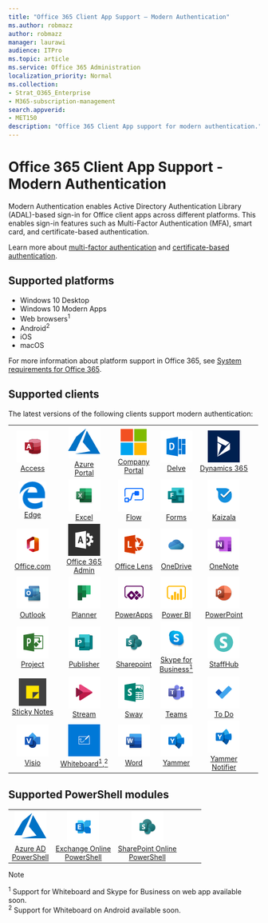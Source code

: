 ```yaml
---
title: "Office 365 Client App Support — Modern Authentication"
ms.author: robmazz
author: robmazz
manager: laurawi
audience: ITPro
ms.topic: article
ms.service: Office 365 Administration
localization_priority: Normal
ms.collection: 
- Strat_O365_Enterprise
- M365-subscription-management
search.appverid:
- MET150
description: "Office 365 Client App support for modern authentication."
---
```


# Office 365 Client App Support - Modern Authentication

Modern Authentication enables Active Directory Authentication Library (ADAL)-based sign-in for Office client apps across different platforms. This enables sign-in features such as Multi-Factor Authentication (MFA), smart card, and certificate-based authentication.

Learn more about [multi-factor authentication](https://docs.microsoft.com/azure/active-directory/authentication/multi-factor-authentication) and [certificate-based authentication](https://docs.microsoft.com/azure/active-directory/active-directory-certificate-based-authentication-get-started).

## Supported platforms

 - Windows 10 Desktop
 - Windows 10 Modern Apps
 - Web browsers<sup>1</sup>
 - Android<sup>2</sup>
 - iOS
 - macOS

For more information about platform support in Office 365, see [System requirements for Office 365](https://products.office.com/office-system-requirements).

## Supported clients

The latest versions of the following clients support modern authentication:

| | | | | | |
|:---:|:---:|:---:|:---:|:---:|:---:|
| ![Access icon](media/o365-access-64x64.png) <br> [Access](https://products.office.com/access) | ![Azure icon](media/o365-azure-64x64.png) <br> [Azure <br> Portal ](https://azure.microsoft.com/features/azure-portal/) | ![Company portal icon](media/o365-microsoft-64x64.png) <br> [Company <br> Portal ](https://docs.microsoft.com/intune-user-help/sign-in-to-the-company-portal) | ![Delve icon](media/o365-delve-64x64.png) <br> [Delve](https://products.office.com/business/intelligent-search) | ![Dynamics 365 icon](media/o365-dynamics365-64x64.png) <br> [Dynamics 365](https://dynamics.microsoft.com) 
| ![Edge icon](media/o365-edge-64x64.png) <br> [Edge](https://www.microsoft.com/windows/microsoft-edge) | ![Excel icon](media/o365-excel-64x64.png) <br> [Excel](https://products.office.com/excel) | ![Flow icon](media/o365-flow-64x64.png) <br> [Flow](https://flow.microsoft.com) | ![Forms icon](media/o365-forms-64x64.png) <br> [Forms](https://flow.microsoft.com/connectors/shared_microsoftforms/microsoft-forms/) | ![Kaizala icon](media/o365-kaizala-64x64.png) <br> [Kaizala](https://products.office.com/en/business/microsoft-kaizala) 
| ![Office.com icon](media/o365-office-64x64.png) <br> [Office.com](https://www.office.com/) | ![Office 365 Admin icon](media/o365-o365admin-64x64.png) <br> [Office 365 <br> Admin](https://products.office.com/business/manage-office-365-admin-app) | ![Lens icon](media/o365-lens-64x64.png) <br> [Office Lens](https://www.microsoft.com/p/office-lens/9wzdncrfj3t8?activetab=pivot%3Aoverviewtab) | ![OneDrive for Business icon](media/o365-OneDrive-64x64.png) <br> [OneDrive](https://products.office.com/onedrive-for-business/online-cloud-storage) |  ![OneNote icon](media/o365-OneNote-64x64.png) <br> [OneNote](https://products.office.com/onenote) 
| ![Outlook icon](media/o365-outlook-64x64.png) <br> [Outlook](https://products.office.com/outlook) | ![Planner icon](media/o365-planner-64x64.png) <br> [Planner](https://products.office.com/business/task-management-software) | ![PowerApps icon](media/o365-powerapps-64x64.png) <br> [PowerApps ](https://powerapps.microsoft.com) | ![PowerBI icon](media/o365-powerbi-64x64.png) <br> [Power BI](https://powerbi.microsoft.com)| ![PowerPoint icon](media/o365-powerpoint-64x64.png) <br> [PowerPoint](https://products.office.com/powerpoint) 
| ![Project icon](media/o365-project-64x64.png) <br> [Project](https://products.office.com/project) | ![Publisher icon](media/o365-publisher-64x64.png) <br> [Publisher](https://products.office.com/publisher) | ![SharePoint icon](media/o365-sharepoint-64x64.png) <br> [Sharepoint](https://products.office.com/sharepoint) | ![Skype for Business icon](media/o365-skypeforbusiness-64x64.png) <br> [Skype for <br> Business<sup>1</sup>](https://www.skype.com/business/) | ![StaffHub icon](media/o365-staffhub-64x64.png) <br> [StaffHub](https://products.office.com/microsoft-staffhub/staff-scheduling-software)
| ![Sticky Notes icon](media/o365-stickynotes-64x64.png) <br> [Sticky Notes](https://www.microsoft.com/p/microsoft-sticky-notes/9nblggh4qghw) | ![Stream icon](media/o365-stream-64x64.png) <br> [Stream](https://stream.microsoft.com) | ![Sway icon](media/o365-sway-64x64.png) <br> [Sway](https://sway.com) | ![Teams icon](media/o365-teams-64x64.png) <br> [Teams](https://products.office.com/microsoft-teams/group-chat-software) | ![To Do icon](media/o365-todo-64x64.png) <br> [To Do](https://todo.microsoft.com) 
| ![Visio icon](media/o365-visio-64x64.png) <br> [Visio](https://products.office.com/visio/flowchart-software) | ![Whiteboard icon](media/o365-whiteboard-64x64.png) <br> [Whiteboard<sup>1</sup>,<sup>2</sup>](https://whiteboard.microsoft.com/) | ![Word icon](media/o365-word-64x64.png) <br> [Word](https://products.office.com/word) | ![Yammer icon](media/o365-yammer-64x64.png) <br> [Yammer](https://products.office.com/yammer/yammer-overview) | ![Yammer icon](media/o365-yammer-64x64.png) <br> [Yammer <br> Notifier](https://products.office.com/yammer/yammer-overview) |  |

## Supported PowerShell modules

| | | | | | |
|:---:|:---:|:---:|:---:|:---:|:---:|
| ![Azure icon](media/o365-azure-64x64.png) <br> [Azure AD <br> PowerShell](https://docs.microsoft.com/powershell/azure/active-directory/overview?view=azureadps-2.0) | ![Exchange icon](media/o365-exchange-64x64.png) <br> [Exchange Online <br> PowerShell](https://docs.microsoft.com/powershell/exchange/exchange-online/exchange-online-powershell?view=exchange-ps) | ![SharePoint icon](media/o365-sharepoint-64x64.png) <br> [SharePoint Online <br> PowerShell](https://docs.microsoft.com/sharepoint/manage-team-and-communication-sites-in-powershell)

> [!NOTE]
> <sup>1</sup> Support for Whiteboard and Skype for Business on web app available soon. <br>
> <sup>2</sup> Support for Whiteboard on Android available soon.